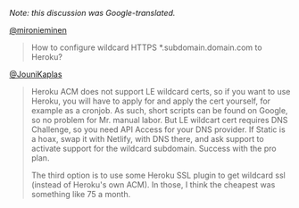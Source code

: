 *Note: this discussion was Google-translated.*


[@mironieminen](https://twitter.com/mironieminen)

> How to configure wildcard HTTPS *.subdomain.domain.com to Heroku?

[@JouniKaplas](https://twitter.com/JouniKaplas)

> Heroku ACM does not support LE wildcard certs, so if you want to use Heroku, you will have to apply for and apply 
> the cert yourself, for example as a cronjob. As such, short scripts can be found on Google, so no 
> problem for Mr. manual labor. But LE wildcart cert requires DNS Challenge, so you need API Access for 
> your DNS provider. If Static is a hoax, swap it with Netlify, with DNS there, and ask support to 
> activate support for the wildcard subdomain. Success with the pro plan.
> 
> The third option is to use some Heroku SSL plugin to get wildcard ssl 
> (instead of Heroku's own ACM). 
> In those, I think the cheapest was something like 75 a month.


